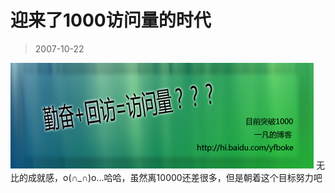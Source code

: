 # 迎来了1000访问量的时代 

> 2007-10-22

<div class="pcs-article-content_ptkaiapt4bxy_baiduscarticle" id="detailArticleContent_ptkaiapt4bxy_baiduscarticle">
 <img class="blogimg" small="0" src="images/2ec59194c4fa4271a47d204b39f40cc5.jpg"/>
 无比的成就感，o(∩_∩)o...哈哈，虽然离10000还差很多，但是朝着这个目标努力吧
</div>


